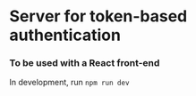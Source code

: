 # Server for token-based authentication

### To be used with a React front-end

In development, run `npm run dev`
